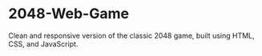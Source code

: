 # 2048-Web-Game
 Clean and responsive version of the classic 2048 game, built using HTML, CSS, and JavaScript. 
